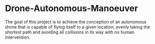 # Drone-Autonomous-Manoeuver
The goal of this project is to achieve the conception of an autonomous drone that is capable of flying itself to a given location, evenly taking the shortest path and avoiding all collisions in its way with no human intervention.
